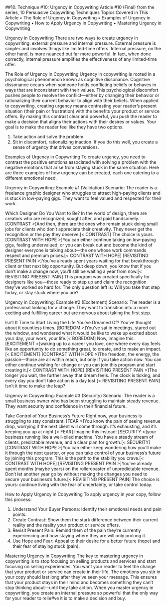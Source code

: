 ##10.  Technique #10: Urgency in Copywriting
Article #10 (Final) from the series, 10 Persuasive Copywriting Techniques
Topics Covered in This Article
•	The Role of Urgency in Copywriting
•	Examples of Urgency in Copywriting
•	How to Apply Urgency in Copywriting
•	Mastering Urgency in Copywriting
 
Urgency in Copywriting
There are two ways to create urgency in copywriting: external pressure and internal pressure. External pressure is simpler and involves things like limited-time offers. Internal pressure, on the other hand, is more nuanced but far more powerful. In fact, when done correctly, internal pressure amplifies the effectiveness of any limited-time offer.
 
The Role of Urgency in Copywriting
Urgency in copywriting is rooted in a psychological phenomenon known as cognitive dissonance. Cognitive dissonance occurs when someone holds conflicting beliefs or behaves in ways that are inconsistent with their values. This psychological discomfort pushes people to resolve the conflict—either by changing their behavior or rationalizing their current behavior to align with their beliefs.
When applied to copywriting, creating urgency means contrasting your reader’s present situation (their pain or frustration) with the benefits your product or service offers. By making this contrast clear and powerful, you push the reader to make a decision that aligns their actions with their desires or values.
Your goal is to make the reader feel like they have two options:
1.	Take action and solve the problem.
2.	Sit in discomfort, rationalizing inaction.
If you do this well, you create a sense of urgency that drives conversions.
 
Examples of Urgency in Copywriting
To create urgency, you need to contrast the positive emotions associated with solving a problem with the negative emotions that arise from staying stuck in the same situation.
Here are three examples of how urgency can be created, each one catering to a different emotional need.
 
Urgency in Copywriting: Example #1 (Validation)
Scenario: The reader is a freelance graphic designer who struggles to attract high-paying clients and is stuck in low-paying gigs. They want to feel valued and respected for their work.
 
Which Designer Do You Want to Be?
In the world of design, there are creators who are recognized, sought after, and paid handsomely. [CONTRAST >]And then, there are the ones who remain stuck doing small jobs for clients who don’t appreciate their creativity. They never get the recognition or the pay they deserve.[< CONTRAST]
The choice is yours. [CONTRAST WITH HOPE >]You can either continue taking on low-paying gigs, feeling undervalued, or you can break out and become the kind of designer everyone is talking about—the one whose work commands respect and premium prices.[< CONTRAST WITH HOPE]
[REVISITING PRESENT PAIN >]You’ve already spent years waiting for that breakthrough client or that next big opportunity. But deep down, you know that if you don’t make a change now, you’ll still be waiting a year from now.[< REVISITING PRESENT PAIN]
This program was created specifically for designers like you—those ready to step up and claim the recognition they’ve worked so hard for. The only question left is: Will you take that step today, or stay stuck where you are?
 
Urgency in Copywriting: Example #2 (Excitement)
Scenario: The reader is a professional looking for a change. They want to transition into a more exciting and fulfilling career but are nervous about taking the first step.
 
Isn’t It Time to Start Living the Life You’ve Dreamed Of?
You’ve thought about it countless times. [BOREDOM >]You’ve sat in meetings, stared out the window, and wondered what it would be like to wake up excited about your day, your work, your life.[< BOREDOM]
Now, imagine this: [EXCITEMENT >]waking up to a career you love, one where every day feels like an opportunity to do something great, to create, and to make an impact.[< EXCITEMENT]
[CONTRAST WITH HOPE >]The freedom, the energy, the passion—those are all within reach, but only if you take action now. You can either continue wishing for change or you can join this program and start creating it.[< CONTRAST WITH HOPE]
[REVISITING PRESENT PAIN >]The longer you wait, the further away that dream feels. The clock is ticking, and every day you don’t take action is a day lost.[< REVISITING PRESENT PAIN]
Isn’t it time to make the leap?
 
Urgency in Copywriting: Example #3 (Security)
Scenario: The reader is a small business owner who has been struggling to maintain steady revenue. They want security and confidence in their financial future.
 
Take Control of Your Business’s Future
Right now, your business is struggling to stay consistent. [FEAR >]You know the pain of seeing revenue drop, worrying if the next client will come through. It’s exhausting, and it’s keeping you up at night.[< FEAR]
Imagine this instead: [SECURITY >]your business running like a well-oiled machine. You have a steady stream of clients, predictable revenue, and a clear plan for growth.[< SECURITY]
[CONTRAST WITH HOPE >]You can either keep wondering how you’ll make it through the next quarter, or you can take control of your business’s future by joining this program. This is the path to the stability you crave.[< CONTRAST WITH HOPE]
[REVISITING PRESENT PAIN >]You’ve already spent months (maybe years) on the rollercoaster of unpredictable revenue. Don’t let another year go by without making the changes you need to secure your business’s future.[< REVISITING PRESENT PAIN]
The choice is yours: continue living with the fear of uncertainty, or take control today.
 
How to Apply Urgency in Copywriting
To apply urgency in your copy, follow this process:
1.	Understand Your Buyer Persona: Identify their emotional needs and pain points.
2.	Create Contrast: Show them the stark difference between their current reality and the reality your product or service offers.
3.	Revisit Present Pain: Remind them of the pain they’re currently experiencing and how staying where they are will only prolong it.
4.	Use Hope and Fear: Appeal to their desire for a better future (hope) and their fear of staying stuck (pain).
 
Mastering Urgency in Copywriting
The key to mastering urgency in copywriting is to stop focusing on selling products and services and start focusing on selling experiences. You want your reader to feel the change that your product or service can create in their life.
The emotions you stir in your copy should last long after they’ve seen your message. This ensures that your product stays in their mind and becomes something they can’t stop thinking about—until they take action.
When you master urgency in copywriting, you create an internal pressure so powerful that the only way for your reader to relie#ve it is to make a decision and buy.
